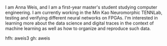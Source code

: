 I am Anna Weis, and I am a first-year master's student studying computer engineering. I am currently working in the Min Kao Neuromorphic TENNLab, testing and verifying different neural networks on FPGAs. 
I'm interested in learning more about the data science and digital traces in the context of machine learning as well as how to organize and reproduce such data.

hfh: aweis3
gh: aweis
